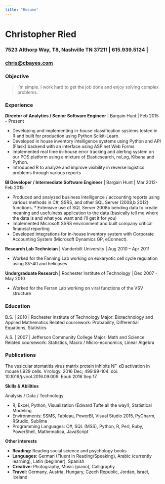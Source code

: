 ```yaml
---
title: "Resume"
---
```


# Christopher Ried
### 7523 Althorp Way, T8, Nashville TN 37211 | 615.939.5124 | 
### chris@cbayes.com

### Objective
> I’m simple. I work hard to get the job done and enjoy solving complex problems. 


### Experience
**Director of Analytics / Senior Software Engineer** | Bargain Hunt | Feb 2015 - Present

* Developing and  implementing in-house classification systems tested in R and built for production using Python Scikit-Learn. 
* Developed in house inventory intelligence systems using Python and API (Flask) backend with an interface using ASP.net Web Forms 
* Implemented real time in-house error tracking and alerting system on our POS platform using a mixture of Elasticsearch, nxLog,  Kibana and Python. 
* Introduced R to analyze and improve visibility in reverse logistics problems through various reports


**BI Developer / Intermediate Software Engineer**  | Bargain Hunt | Mar 2012-Feb 2015

* Produced and analyzed business intelligence / accounting reports using various methods in C#, SSRS, and other SQL Server  (2008,b 2012) functions. * Extensive use of SQL Server 2008b bending data to create meaning and usefulness application to the data (basically tell me where the data is and what you want and I’ll get it for you) 
* Implemented Microsoft SSRS environment and built company critical financial reporting
* Developed integrations for  in-house inventory system with Corporate Accounting System  (Microsoft Dynamics GP, eConnect).

**Research Lab Technician** | Vanderbilt University | Aug 2010 – Apr 2011

* Worked for the Fanning Lab working on eukaryotic cell cycle regulation using SV-40 and helicases

**Undergraduate Research** | Rochester Institute of Technology | Dec 2007 - May 2010

* Worked for the Ferran Lab working on viral functions of the VSV structure
 
### Education
B.S. | 2010 | Rochester Institute of Technology
Major: Biotechnology and Applied Mathematics
Related coursework: Probability, Differential Equations, Statistics

A.S. | 2007 | Jefferson Community College
Major: Math and Science 
Related coursework: Statistics, Macro / Micro-economics,  Linear Algebra
 
### Publications
The vesicular stomatitis virus matrix protein inhibits NF-κB activation in mouse L929 cells. Virology. 2016 Dec; 499:99-104. doi: 10.1016/j.virol.2016.09.009. Epub 2016 Sep 17.

**Skills & Abilities**

Analysis / Data / Technology

* R, Excel, Python, Visualization (Edward Tufte all the way!), Statistical Modeling
* Environments: SSMS, Tableau, PowerBI, Visual Studio 2015, PyCharm, RStudio, Sublime 
* Programming Languages: C#,  SQL (MSS), Python, R, Perl, Ruby, PowerShell, Mathematica, JavaScript

**Other interests** 

* **Reading:**  Reading social science and psychology books 
* **Languages:** German (Fluent in Reading/Speaking), Arabic (currently learning), Latin (beginner), Spanish  
* **Creative:** Photography, Music (piano), Calligraphy
* **Travel:** Germany, Austria, Hungary, Czech Republic, Jordan, Israel, Iceland
